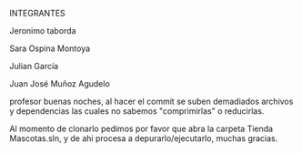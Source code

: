 INTEGRANTES 

Jeronimo taborda 

Sara Ospina Montoya

Julian García 

Juan José Muñoz Agudelo



profesor buenas noches, al hacer el commit se suben demadiados archivos y dependencias las cuales no sabemos "comprimirlas" o reducirlas.

Al momento de clonarlo pedimos por favor que abra la carpeta Tienda Mascotas.sln, y de ahi procesa a depurarlo/ejecutarlo, muchas gracias.
